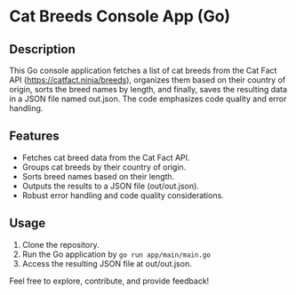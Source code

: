 # Cat Breeds Console App (Go)

## Description
This Go console application fetches a list of cat breeds from the Cat Fact API (https://catfact.ninja/breeds), organizes them based on their country of origin, sorts the breed names by length, and finally, saves the resulting data in a JSON file named out.json. The code emphasizes code quality and error handling.

## Features
- Fetches cat breed data from the Cat Fact API.
- Groups cat breeds by their country of origin.
- Sorts breed names based on their length.
- Outputs the results to a JSON file (out/out.json).
- Robust error handling and code quality considerations.

## Usage
1. Clone the repository.
2. Run the Go application by `go run app/main/main.go`
3. Access the resulting JSON file at out/out.json.

Feel free to explore, contribute, and provide feedback!
